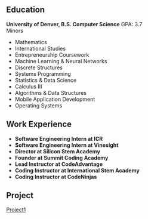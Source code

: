 
## Education
**University of Denver, B.S. Computer Science**
GPA: 3.7 \
Minors
- Mathematics
- International Studies
- Entrepreneurship
Coursework
- Machine Learning & Neural Networks
- Discrete Structures
- Systems Programming
- Statistics & Data Science
- Calculus III
- Algorithms & Data Structures
- Mobile Application Development
- Operating Systems

## Work Experience
- **Software Engineering Intern at ICR**
- **Software Engineering Intern at Vinesight**
- **Director at Silicon Stem Academy**
- **Founder at Summit Coding Academy**
- **Lead Instructor at CodeAdvantage**
- **Coding Instructor at International Stem Academy**
- **Coding Instructor at CodeNinjas**

## Project
[Project1](project1.md)
